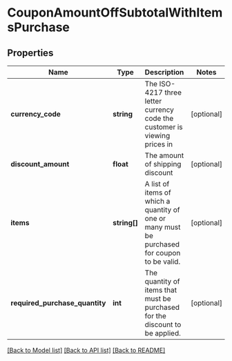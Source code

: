 # CouponAmountOffSubtotalWithItemsPurchase

## Properties
Name | Type | Description | Notes
------------ | ------------- | ------------- | -------------
**currency_code** | **string** | The ISO-4217 three letter currency code the customer is viewing prices in | [optional] 
**discount_amount** | **float** | The amount of shipping discount | [optional] 
**items** | **string[]** | A list of items of which a quantity of one or many must be purchased for coupon to be valid. | [optional] 
**required_purchase_quantity** | **int** | The quantity of items that must be purchased for the discount to be applied. | [optional] 

[[Back to Model list]](../README.md#documentation-for-models) [[Back to API list]](../README.md#documentation-for-api-endpoints) [[Back to README]](../README.md)


